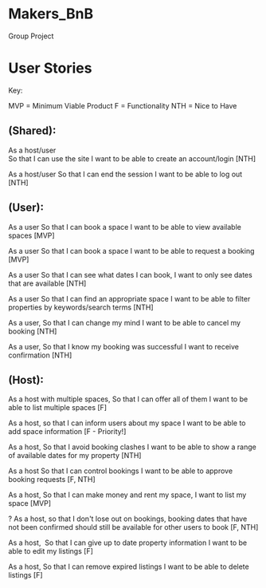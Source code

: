 # Makers_BnB
Group Project

# User Stories

Key: 

MVP = Minimum Viable Product
F = Functionality
NTH = Nice to Have

## (Shared):

As a host/user <br />
So that I can use the site
I want to be able to create an account/login [NTH]

As a host/user
So that I can end the session
I want to be able to log out [NTH]

## (User):

As a user
So that I can book a space
I want to be able to view available spaces [MVP]

As a user
So that I can book a space
I want to be able to request a booking [MVP]

As a user
So that I can see what dates I can book,
I want to only see dates that are available [NTH]

As a user
So that I can find an appropriate space
I want to be able to filter properties by keywords/search terms [NTH]

As a user,
So that I can change my mind
I want to be able to cancel my booking [NTH]

As a user,
So that I know my booking was successful
I want to receive confirmation [NTH]

## (Host):


As a host with multiple spaces,
So that I can offer all of them
I want to be able to list multiple spaces [F]

As a host,
so that I can inform users about my space
I want to be able to add space information [F - Priority!]

As a host,
So that I avoid booking clashes
I want to be able to show a range of available dates for my property [NTH]

As a host
So that I can control bookings
I want to be able to approve booking requests [F, NTH]

As a host,
So that I can make money and rent my space,
I want to list my space [MVP]

? As a host,
so that I don't lose out on bookings,
booking dates that have not been confirmed should still be available for other users to book [F, NTH]

As a host, 
So that I can give up to date property information
I want to be able to edit my listings [F]

As a host,
So that I can remove expired listings
I want to be able to delete listings [F]
